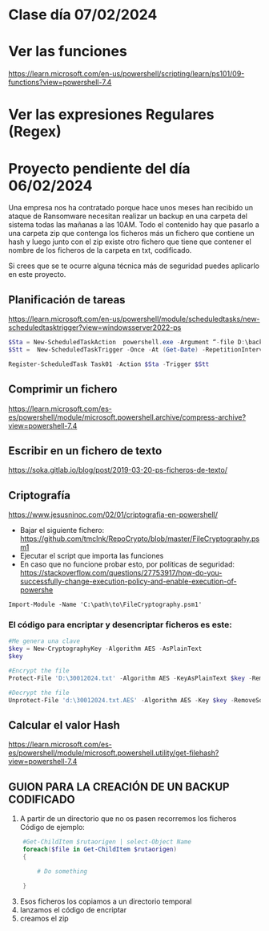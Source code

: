 # Clase día 07/02/2024

# Ver las funciones
https://learn.microsoft.com/en-us/powershell/scripting/learn/ps101/09-functions?view=powershell-7.4

# Ver las expresiones Regulares (Regex)

# Proyecto pendiente del día 06/02/2024

Una empresa nos ha contratado porque hace unos meses han recibido un ataque de Ransomware necesitan realizar un backup en una carpeta del sistema todas las mañanas a las 10AM. Todo el contenido hay que pasarlo a una carpeta zip que contenga los ficheros más un fichero que contiene un hash y luego junto con el zip existe otro fichero que tiene que contener el nombre de los ficheros de la carpeta en txt, codificado.

Si crees que se te ocurre alguna técnica más de seguridad puedes aplicarlo en este proyecto.

## Planificación de tareas
https://learn.microsoft.com/en-us/powershell/module/scheduledtasks/new-scheduledtasktrigger?view=windowsserver2022-ps

```powershell
$Sta = New-ScheduledTaskAction  powershell.exe -Argument “-file D:\backup.ps1” -WorkingDirectory “C:\WINDOWS\system32\WindowsPowerShell\v1.0”
$Stt =  New-ScheduledTaskTrigger -Once -At (Get-Date) -RepetitionInterval (New-TimeSpan -Minutes 3)

Register-ScheduledTask Task01 -Action $Sta -Trigger $Stt
```

## Comprimir un fichero
https://learn.microsoft.com/es-es/powershell/module/microsoft.powershell.archive/compress-archive?view=powershell-7.4

## Escribir en un fichero de texto
https://soka.gitlab.io/blog/post/2019-03-20-ps-ficheros-de-texto/

## Criptografía
https://www.jesusninoc.com/02/01/criptografia-en-powershell/

* Bajar el siguiente fichero: https://github.com/tmclnk/RepoCrypto/blob/master/FileCryptography.psm1
* Ejecutar el script que importa las funciones
* En caso que no funcione probar esto, por políticas de seguridad: https://stackoverflow.com/questions/27753917/how-do-you-successfully-change-execution-policy-and-enable-execution-of-powershe
  
```powesrshell
Import-Module -Name 'C:\path\to\FileCryptography.psm1'
```

### El código para encriptar y desencriptar ficheros es este:
```powershell
#Me genera una clave
$key = New-CryptographyKey -Algorithm AES -AsPlainText
$key

#Encrypt the file 
Protect-File 'D:\30012024.txt' -Algorithm AES -KeyAsPlainText $key -RemoveSource 

#Decrypt the file 
Unprotect-File 'd:\30012024.txt.AES' -Algorithm AES -Key $key -RemoveSource
```

## Calcular el valor Hash
https://learn.microsoft.com/es-es/powershell/module/microsoft.powershell.utility/get-filehash?view=powershell-7.4

## GUION PARA LA CREACIÓN DE UN BACKUP CODIFICADO

1. A partir de un directorio que no os pasen recorremos los ficheros
  Código de ejemplo:
```powershell
    #Get-ChildItem $rutaorigen | select-Object Name
    foreach($file in Get-ChildItem $rutaorigen)
    {

        # Do something

    }
```
3. Esos ficheros los copiamos a un directorio temporal
4. lanzamos el código de encriptar
5. creamos el zip
